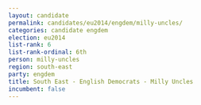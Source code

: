 ```yaml
---
layout: candidate
permalink: candidates/eu2014/engdem/milly-uncles/
categories: candidate engdem
election: eu2014
list-rank: 6
list-rank-ordinal: 6th
person: milly-uncles
region: south-east
party: engdem
title: South East - English Democrats - Milly Uncles
incumbent: false
---
```

